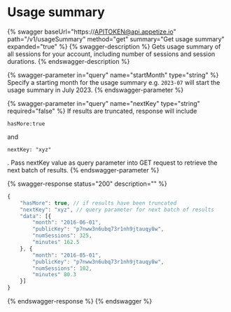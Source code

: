 # Usage summary

{% swagger baseUrl="https://APITOKEN@api.appetize.io" path="/v1/usageSummary" method="get" summary="Get usage summary" expanded="true" %}
{% swagger-description %}
Gets usage summary of all sessions for your account, including number of sessions and session durations.
{% endswagger-description %}

{% swagger-parameter in="query" name="startMonth" type="string" %}
Specify a starting month for the usage summary e.g. `2023-07` will start the usage summary in July 2023.
{% endswagger-parameter %}

{% swagger-parameter in="query" name="nextKey" type="string" required="false" %}
If results are truncated, response will include

`hasMore:true`

and

`nextKey: "xyz"`

. Pass nextKey value as query parameter into GET request to retrieve the next batch of results.
{% endswagger-parameter %}

{% swagger-response status="200" description="" %}
```javascript
{
    "hasMore": true, // if results have been truncated
    "nextKey": "xyz", // query parameter for next batch of results
    "data": [{
        "month": "2016-06-01",
        "publicKey": "p7nww3n6ubq73r1nh9jtauqy8w",
        "numSessions": 325,
        "minutes" 162.5
    }, {
        "month": "2016-05-01",
        "publicKey": "p7nww3n6ubq73r1nh9jtauqy8w",
        "numSessions": 102,
        "minutes" 80.3
    }]
}
```
{% endswagger-response %}
{% endswagger %}

